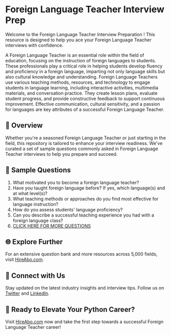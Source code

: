 # Foreign Language Teacher Interview Prep

Welcome to the Foreign Language Teacher Interview Preparation ! This resource is designed to help you ace your Foreign Language Teacher interviews with confidence.

A Foreign Language Teacher is an essential role within the field of education, focusing on the instruction of foreign languages to students. These professionals play a critical role in helping students develop fluency and proficiency in a foreign language, imparting not only language skills but also cultural knowledge and understanding. Foreign Language Teachers use various teaching methods, resources, and technology to engage students in language learning, including interactive activities, multimedia materials, and conversation practice. They create lesson plans, evaluate student progress, and provide constructive feedback to support continuous improvement. Effective communication, cultural sensitivity, and a passion for languages are key attributes of a successful Foreign Language Teacher.

## 🚀 Overview

Whether you're a seasoned Foreign Language Teacher or just starting in the field, this repository is tailored to enhance your interview readiness. We've curated a set of sample questions commonly asked in Foreign Language Teacher interviews to help you prepare and succeed.

## 📝 Sample Questions

1. What motivated you to become a foreign language teacher?
2. Have you taught foreign language before? If yes, which language(s) and at what level(s)?
3. What teaching methods or approaches do you find most effective for language instruction?
4. How do you assess students' language proficiency?
5. Can you describe a successful teaching experience you had with a foreign language class?
6. [CLICK HERE FOR MORE QUESTIONS](https://hireabo.com/job/4_0_19/Foreign%20Language%20Teacher)

## 🌐 Explore Further

For an extensive question bank and more resources across 5,000 fields, visit [HireAbo.com](https://www.hireabo.com).

## 📱 Connect with Us

Stay updated on the latest industry insights and interview tips. Follow us on [Twitter](https://twitter.com/hireabo) and [LinkedIn](https://www.linkedin.com/in/hire-abo-3609972a8/).

## 🚀 Ready to Elevate Your Python Career?

Visit [HireAbo.com](https://www.hireabo.com) now and take the first step towards a successful Foreign Language Teacher career!